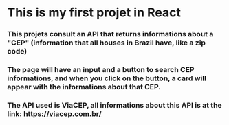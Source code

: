 # This is my first projet in React

### This projets consult an API that returns informations about a "CEP" (information that all houses in Brazil have, like a zip code)

### The page will have an input and a button to search CEP informations, and when you click on the button, a card will appear with the informations about that CEP.

### The API used is ViaCEP, all informations about this API is at the link: https://viacep.com.br/
